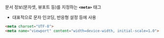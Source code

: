 문서 정보(문자셋, 뷰포트 등)를 지정하는 **`<meta>`** 태그

- 대표적으로 문자 인코딩, 반응형 설정 등에 사용

```html
<meta charset="UTF-8">
<meta name="viewport" content="width=device-width, initial-scale=1.0">
```

